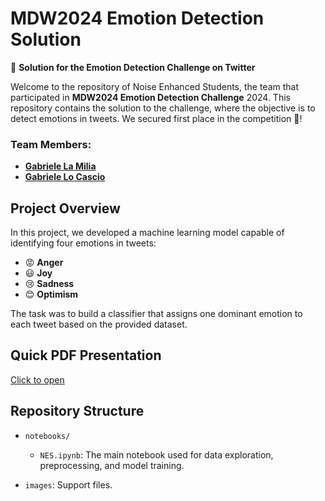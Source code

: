 # MDW2024 Emotion Detection Solution

🚀 **Solution for the Emotion Detection Challenge on Twitter**


Welcome to the repository of Noise Enhanced Students, the team that participated in 
**MDW2024 Emotion Detection Challenge** 2024.
This repository contains the solution to the challenge, 
where the objective is to detect emotions in tweets. 
We secured first place in the competition 🥇!

### Team Members:
- **[Gabriele La Milia](https://www.linkedin.com/in/gabrielelm/)**  
- **[Gabriele Lo Cascio](www.linkedin.com/in/gabriele-locascio)**

## Project Overview

In this project, we developed a machine learning model capable of identifying four emotions in tweets:
- 😡 **Anger**
- 😃 **Joy**
- 😢 **Sadness**
- 😊 **Optimism**

The task was to build a classifier that assigns one dominant emotion to each tweet based on the provided dataset.

## Quick PDF Presentation
[Click to open](./notebooks/NES.pdf)


## Repository Structure

- `notebooks/`
  - `NES.ipynb`: The main notebook used for data exploration, preprocessing, and model training.
  
- `images`: Support files.

